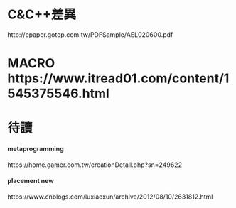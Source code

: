 <h1>C&C++差異</h1>
http://epaper.gotop.com.tw/PDFSample/AEL020600.pdf
<h1>MACRO</hi>
https://www.itread01.com/content/1545375546.html
<h1>待讀</h1>
<h4>metaprogramming</h4>
https://home.gamer.com.tw/creationDetail.php?sn=249622
<h4>placement new</h4>
https://www.cnblogs.com/luxiaoxun/archive/2012/08/10/2631812.html
